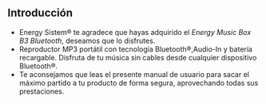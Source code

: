 ## Introducción

* Energy Sistem® te agradece que hayas adquirido el *Energy Music Box B3 Bluetooth*, deseamos que lo disfrutes.
* Reproductor MP3 portátil con tecnología Bluetooth®,Audio-In y batería recargable. Disfruta de tu música sin cables desde cualquier dispositivo Bluetooth®.
* Te aconsejamos que leas el presente manual de usuario para sacar el máximo partido a tu producto de forma segura, aprovechando todas sus prestaciones.

